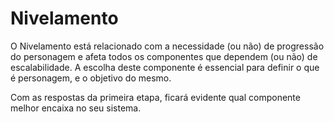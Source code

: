 # Nivelamento

O Nivelamento está relacionado com a necessidade (ou não) de progressão do personagem e afeta todos os componentes que dependem (ou não) de escalabilidade. A escolha deste componente é essencial para definir o que é personagem, e o objetivo do mesmo.

Com as respostas da primeira etapa, ficará evidente qual componente melhor encaixa no seu sistema.

<p-leveling />
